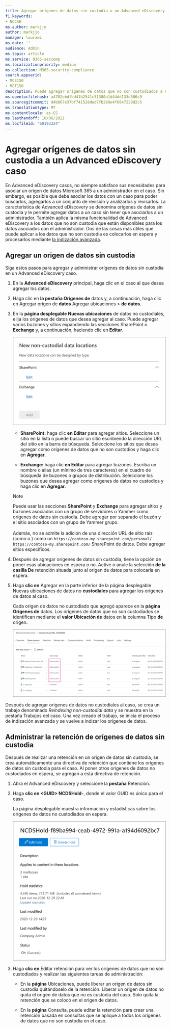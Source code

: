 ```yaml
---
title: Agregar orígenes de datos sin custodia a un Advanced eDiscovery caso
f1.keywords:
- NOCSH
ms.author: markjjo
author: markjjo
manager: laurawi
ms.date: ''
audience: Admin
ms.topic: article
ms.service: O365-seccomp
ms.localizationpriority: medium
ms.collection: M365-security-compliance
search.appverid:
- MOE150
- MET150
description: Puede agregar orígenes de datos que no son custodiados a Advanced eDiscovery caso y colocar una retención en el origen de datos. Los orígenes de datos que no son custodiados se reindexa, por lo que cualquier contenido que se marcó como parcialmente indizado se vuelve a procesar para que pueda realizar búsquedas de forma completa y rápida.
ms.openlocfilehash: a4702ebdfbd41b2541c51380a1d44dd133d506c9
ms.sourcegitcommit: d4b867e37bf741528ded7fb289e4f6847228d2c5
ms.translationtype: MT
ms.contentlocale: es-ES
ms.lasthandoff: 10/06/2021
ms.locfileid: "60193224"
---
```

# <a name="add-non-custodial-data-sources-to-an-advanced-ediscovery-case"></a>Agregar orígenes de datos sin custodia a un Advanced eDiscovery caso

En Advanced eDiscovery casos, no siempre satisface sus necesidades para asociar un origen de datos Microsoft 365 a un administrador en el caso. Sin embargo, es posible que deba asociar los datos con un caso para poder buscarlos, agregarlos a un conjunto de revisión y analizarlos y revisarlos. La característica de Advanced eDiscovery se  denomina orígenes de datos sin custodia y le permite agregar datos a un caso sin tener que asociarlos a un administrador. También aplica la misma funcionalidad de Advanced eDiscovery a los datos que no son custodia que están disponibles para los datos asociados con el administrador. Dos de las cosas más útiles que puede aplicar a los datos que no son custodia es colocarlos en espera y procesarlos mediante [la indización avanzada](indexing-custodian-data.md).

## <a name="add-a-non-custodial-data-source"></a>Agregar un origen de datos sin custodia

Siga estos pasos para agregar y administrar orígenes de datos sin custodia en un Advanced eDiscovery caso.

1. En la **Advanced eDiscovery** principal, haga clic en el caso al que desea agregar los datos.

2. Haga clic en **la pestaña Orígenes de** datos y, a continuación, haga clic en Agregar origen de **datos** Agregar ubicaciones  >  **de datos**.

3. En la **página desplegable Nuevas ubicaciones** de datos no custodiales, elija los orígenes de datos que desea agregar al caso. Puede agregar varios buzones y sitios  expandiendo las secciones SharePoint o **Exchange** y, a continuación, haciendo clic en **Editar**.

   ![Agregue SharePoint sitios y Exchange buzones de correo como orígenes de datos sin custodia.](../media/NonCustodialDataSources1.png)

   - **SharePoint:** haga clic **en Editar** para agregar sitios. Seleccione un sitio en la lista o puede buscar un sitio escribiendo la dirección URL del sitio en la barra de búsqueda. Seleccione los sitios que desea agregar como orígenes de datos que no son custodios y haga clic en **Agregar**.

   - **Exchange:** haga clic **en Editar** para agregar buzones. Escriba un nombre o alias (un mínimo de tres caracteres) en el cuadro de búsqueda de buzones o grupos de distribución. Seleccione los buzones que desea agregar como orígenes de datos no custodios y haga clic en **Agregar**.

   > [!NOTE]
   > Puede usar las secciones **SharePoint** y **Exchange** para agregar sitios y buzones asociados con un grupo de servidores o Yammer como orígenes de datos sin custodia. Debe agregar por separado el buzón y el sitio asociados con un grupo de Yammer grupo.<br/><br/> Además, no se admite la adición de una dirección URL de sitio raíz (como o ) como un `https://contoso-my.sharepoint.com/personal/` `https://contoso-my.sharepoint.com/` SharePoint de datos. Debe agregar sitios específicos.

4. Después de agregar orígenes de datos sin custodia, tiene la opción de poner esas ubicaciones en espera o no. Active o anule la selección **de la casilla De** retención situada junto al origen de datos para colocarla en espera.

5. Haga **clic en** Agregar en la parte inferior de la página desplegable Nuevas ubicaciones de datos no **custodiales** para agregar los orígenes de datos al caso.

   Cada origen de datos no custodiado que agregó aparece en la **página Orígenes de** datos. Los orígenes de datos que no son custodiados se identifican mediante el **valor Ubicación de** datos en la columna Tipo **de** origen.

   ![Orígenes de datos no custodiados en la pestaña Orígenes de datos.](../media/NonCustodialDataSources2.png)

Después de agregar orígenes de datos no custodiales al caso, se crea un trabajo denominado  *Reindexing non-custodial data* y se muestra en la pestaña Trabajos del caso. Una vez creado el trabajo, se inicia el proceso de indización avanzada y se vuelve a indizar los orígenes de datos.

## <a name="manage-the-hold-for-non-custodial-data-sources"></a>Administrar la retención de orígenes de datos sin custodia

Después de realizar una retención en un origen de datos sin custodia, se crea automáticamente una directiva de retención que contiene los orígenes de datos sin custodia para el caso. Al poner otros orígenes de datos no custodiados en espera, se agregan a esta directiva de retención.

1. Abra el Advanced eDiscovery y seleccione la **pestaña** Retención.

2. Haga **clic en \<GUID\> NCDSHold-**, donde el valor GUID es único para el caso.

   La página desplegable muestra información y estadísticas sobre los orígenes de datos no custodiados en espera.

   ![La página desplegable para la retención de orígenes de datos no custodiados muestra estadísticas.](../media/NonCustodialDataSourcesHoldFlyout.png)

3. Haga **clic en** Editar retención para ver los orígenes de datos que no son custodiados y realizar las siguientes tareas de administración:

   - En la **página** Ubicaciones, puede liberar un origen de datos sin custodia quitándoselo de la retención. Liberar un origen de datos no quita el origen de datos que no es custodia del caso. Solo quita la retención que se colocó en el origen de datos.

   - En la **página** Consulta, puede editar la retención para crear una retención basada en consultas que se aplique a todos los orígenes de datos que no son custodia en el caso.
